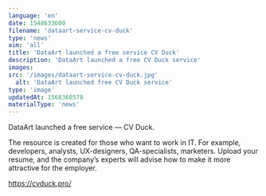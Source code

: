 ```yaml
---
language: 'en'
date: 1548633600
filename: 'dataart-service-cv-duck'
type: 'news'
aim: 'all'
title: 'DataArt launched a free service CV Duck'
description: 'DataArt launched a free CV Duck service'
images:
src: '/images/dataart-service-cv-duck.jpg'
  alt: 'DataArt launched free CV Duck service'
type: 'image'
updatedAt: 1568360578
materialType: 'news'
---
```

DataArt launched a free service — CV Duck.

The resource is created for those who want to work in IT. For example, developers, analysts, UX-designers, QA-specialists, marketers. Upload your resume, and the company’s experts will advise how to make it more attractive for the employer.

https://cvduck.pro/
